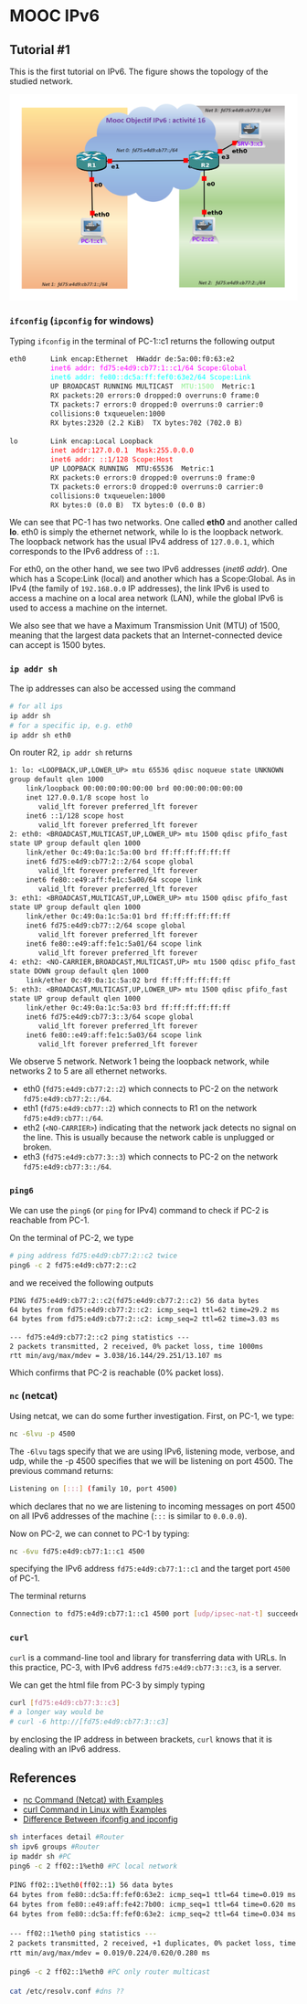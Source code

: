 # MOOC IPv6

## Tutorial #1

This is the first tutorial on IPv6. The figure shows the topology of the studied network.

![Network Topology](/images/MoocSession5_act16_topolo_20190605.png)

### `ifconfig` (`ipconfig` for windows)

Typing `ifconfig` in the terminal of PC-1::c1 returns the following output

<pre><code>eth0      Link encap:Ethernet  HWaddr de:5a:00:f0:63:e2  
          <font color="magenta">inet6 addr: fd75:e4d9:cb77:1::c1/64 Scope:Global</font>
          <font color="cyan">inet6 addr: fe80::dc5a:ff:fef0:63e2/64 Scope:Link</font>
          UP BROADCAST RUNNING MULTICAST  <font color="lightgreen">MTU:1500</font>  Metric:1
          RX packets:20 errors:0 dropped:0 overruns:0 frame:0
          TX packets:7 errors:0 dropped:0 overruns:0 carrier:0
          collisions:0 txqueuelen:1000 
          RX bytes:2320 (2.2 KiB)  TX bytes:702 (702.0 B)

lo        Link encap:Local Loopback  
          <font color="red">inet addr:127.0.0.1  Mask:255.0.0.0
          inet6 addr: ::1/128 Scope:Host</font>
          UP LOOPBACK RUNNING  MTU:65536  Metric:1
          RX packets:0 errors:0 dropped:0 overruns:0 frame:0
          TX packets:0 errors:0 dropped:0 overruns:0 carrier:0
          collisions:0 txqueuelen:1000 
          RX bytes:0 (0.0 B)  TX bytes:0 (0.0 B)</code></pre>

We can see that PC-1 has two networks. One called **eth0** and another called **lo**. eth0 is simply the ethernet network, while lo is the loopback network. The loopback network has the usual IPv4 address of `127.0.0.1`, which corresponds to the IPv6 address of `::1`.

For eth0, on the other hand, we see two IPv6 addresses (_inet6 addr_). One which has a Scope:Link (local) and another which has a Scope:Global. As in IPv4 (the family of `192.168.0.0` IP addresses), the link IPv6 is used to access a machine on a local area network (LAN), while the global IPv6 is used to access a machine on the internet.

We also see that we have a Maximum Transmission Unit (MTU) of 1500, meaning that the largest data packets that an Internet-connected device can accept is 1500 bytes.

### `ip addr sh`

The ip addresses can also be accessed using the command

```sh
# for all ips
ip addr sh
# for a specific ip, e.g. eth0
ip addr sh eth0
```

On router R2, `ip addr sh` returns

```text
1: lo: <LOOPBACK,UP,LOWER_UP> mtu 65536 qdisc noqueue state UNKNOWN group default qlen 1000
    link/loopback 00:00:00:00:00:00 brd 00:00:00:00:00:00
    inet 127.0.0.1/8 scope host lo
       valid_lft forever preferred_lft forever
    inet6 ::1/128 scope host
       valid_lft forever preferred_lft forever
2: eth0: <BROADCAST,MULTICAST,UP,LOWER_UP> mtu 1500 qdisc pfifo_fast state UP group default qlen 1000
    link/ether 0c:49:0a:1c:5a:00 brd ff:ff:ff:ff:ff:ff
    inet6 fd75:e4d9:cb77:2::2/64 scope global
       valid_lft forever preferred_lft forever
    inet6 fe80::e49:aff:fe1c:5a00/64 scope link
       valid_lft forever preferred_lft forever
3: eth1: <BROADCAST,MULTICAST,UP,LOWER_UP> mtu 1500 qdisc pfifo_fast state UP group default qlen 1000
    link/ether 0c:49:0a:1c:5a:01 brd ff:ff:ff:ff:ff:ff
    inet6 fd75:e4d9:cb77::2/64 scope global
       valid_lft forever preferred_lft forever
    inet6 fe80::e49:aff:fe1c:5a01/64 scope link
       valid_lft forever preferred_lft forever
4: eth2: <NO-CARRIER,BROADCAST,MULTICAST,UP> mtu 1500 qdisc pfifo_fast state DOWN group default qlen 1000
    link/ether 0c:49:0a:1c:5a:02 brd ff:ff:ff:ff:ff:ff
5: eth3: <BROADCAST,MULTICAST,UP,LOWER_UP> mtu 1500 qdisc pfifo_fast state UP group default qlen 1000
    link/ether 0c:49:0a:1c:5a:03 brd ff:ff:ff:ff:ff:ff
    inet6 fd75:e4d9:cb77:3::3/64 scope global
       valid_lft forever preferred_lft forever
    inet6 fe80::e49:aff:fe1c:5a03/64 scope link
       valid_lft forever preferred_lft forever
```

We observe 5 network. Network 1 being the loopback network, while networks 2 to 5 are all ethernet networks.

- eth0 (`fd75:e4d9:cb77:2::2`) which connects to PC-2 on the network `fd75:e4d9:cb77:2::/64`.
- eth1 (`fd75:e4d9:cb77::2`) which connects to R1 on the network `fd75:e4d9:cb77::/64`.
- eth2 (`<NO-CARRIER>`) indicating that the network jack detects no signal on the line. This is usually because the network cable is unplugged or broken.
- eth3 (`fd75:e4d9:cb77:3::3`) which connects to PC-2 on the network `fd75:e4d9:cb77:3::/64`.

### `ping6`

We can use the `ping6` (or `ping` for IPv4) command to check if PC-2 is reachable from PC-1.

On the terminal of PC-2, we type

```sh
# ping address fd75:e4d9:cb77:2::c2 twice
ping6 -c 2 fd75:e4d9:cb77:2::c2
```

and we received the following outputs

```text
PING fd75:e4d9:cb77:2::c2(fd75:e4d9:cb77:2::c2) 56 data bytes
64 bytes from fd75:e4d9:cb77:2::c2: icmp_seq=1 ttl=62 time=29.2 ms
64 bytes from fd75:e4d9:cb77:2::c2: icmp_seq=2 ttl=62 time=3.03 ms

--- fd75:e4d9:cb77:2::c2 ping statistics ---
2 packets transmitted, 2 received, 0% packet loss, time 1000ms
rtt min/avg/max/mdev = 3.038/16.144/29.251/13.107 ms
```

Which confirms that PC-2 is reachable (0% packet loss).

### `nc` (netcat)

Using netcat, we can do some further investigation.
First, on PC-1, we type:

```sh
nc -6lvu -p 4500
```

The `-6lvu` tags specify that we are using IPv6, listening mode, verbose, and udp, while the -p 4500 specifies that we will be listening on port 4500. The previous command returns:

```sh
Listening on [:::] (family 10, port 4500)
```

which declares that no we are listening to incoming messages on port 4500 on all IPv6 addresses of the machine (`:::` is similar to `0.0.0.0`).

Now on PC-2, we can connet to PC-1 by typing:

```sh
nc -6vu fd75:e4d9:cb77:1::c1 4500
```

specifying the IPv6 address `fd75:e4d9:cb77:1::c1` and the target port `4500` of PC-1.

The terminal returns

```sh
Connection to fd75:e4d9:cb77:1::c1 4500 port [udp/ipsec-nat-t] succeeded!
```

### `curl`

`curl` is a command-line tool and library for transferring data with URLs. In this practice, PC-3, with IPv6 address `fd75:e4d9:cb77:3::c3`, is a server.

We can get the html file from PC-3 by simply typing

```sh
curl [fd75:e4d9:cb77:3::c3]
# a longer way would be
# curl -6 http://[fd75:e4d9:cb77:3::c3]
```

by enclosing the IP address in between brackets, `curl` knows that it is dealing with an IPv6 address.

## References

- [nc Command (Netcat) with Examples](https://phoenixnap.com/kb/nc-command)
- [curl Command in Linux with Examples](https://www.geeksforgeeks.org/curl-command-in-linux-with-examples/)
- [Difference Between ifconfig and ipconfig](https://www.baeldung.com/linux/ifconfig-vs-ipconfig)

```sh
sh interfaces detail #Router
sh ipv6 groups #Router
ip maddr sh #PC
ping6 -c 2 ff02::1%eth0 #PC local network

PING ff02::1%eth0(ff02::1) 56 data bytes
64 bytes from fe80::dc5a:ff:fef0:63e2: icmp_seq=1 ttl=64 time=0.019 ms
64 bytes from fe80::e49:aff:fe42:7b00: icmp_seq=1 ttl=64 time=0.620 ms (DUP!)
64 bytes from fe80::dc5a:ff:fef0:63e2: icmp_seq=2 ttl=64 time=0.034 ms

--- ff02::1%eth0 ping statistics ---
2 packets transmitted, 2 received, +1 duplicates, 0% packet loss, time 1000ms
rtt min/avg/max/mdev = 0.019/0.224/0.620/0.280 ms

ping6 -c 2 ff02::1%eth0 #PC only router multicast

cat /etc/resolv.conf #dns ??

```
